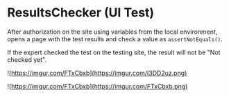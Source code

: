 # ResultsChecker (UI Test)

After authorization on the site using variables from the local environment, opens a page with the test results and check a value as ```assertNotEquals()```. 

If the expert checked the test on the testing site, the result will not be "Not checked yet".

![https://imgur.com/FTxCbxb](https://imgur.com/I3DD2uz.png)

![https://imgur.com/FTxCbxb](https://imgur.com/FTxCbxb.png)
